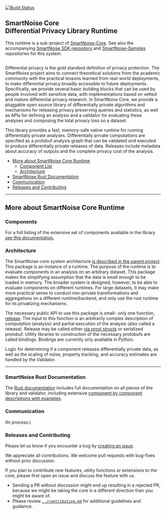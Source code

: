 [![Build Status](https://travis-ci.org/opendifferentialprivacy/smartnoise-core.svg?branch=develop)](https://travis-ci.org/opendifferentialprivacy/smartnoise-core)

## SmartNoise Core <br/> Differential Privacy Library Runtime <br/>

This runtime is a sub-project of [SmartNoise-Core](https://github.com/opendifferentialprivacy/smartnoise-core).
See also the accompanying [SmartNoise SDK repository](https://github.com/opendifferentialprivacy/smartnoise-sdk) and [SmartNoise-Samples](https://github.com/opendifferentialprivacy/smartnoise-samples) repositories for this system.

##

Differential privacy is the gold standard definition of privacy protection. The SmartNoise project aims to connect theoretical solutions from the academic community with the practical lessons learned from real-world deployments, to make differential privacy broadly accessible to future deployments. Specifically, we provide several basic building blocks that can be used by people involved with sensitive data, with implementations based on vetted and mature differential privacy research. In SmartNoise Core, we provide a pluggable open source library of differentially private algorithms and mechanisms for releasing privacy preserving queries and statistics, as well as APIs for defining an analysis and a validator for evaluating these analyses and composing the total privacy loss on a dataset. 

This library provides a fast, memory-safe native runtime for running differentially private analyses. Differentially private computations are specified as a protobuf analysis graph that can be validated and executed to produce differentially private releases of data.
Releases include metadata about accuracy of outputs and the complete privacy cost of the analysis.


- [More about SmartNoise Core Runtime](#more-about-smartnoise-core-runtime)
  - [Component List](#components)
  - [Architecture](#architecture)
- [SmartNoise Rust Documentation](#smartnoise-rust-documentation)
- [Communication](#communication)
- [Releases and Contributing](#releases-and-contributing)

---

## More about SmartNoise Core Runtime

### Components

For a full listing of the extensive set of components available in the library [see this documentation.](https://opendifferentialprivacy.github.io/smartnoise-core/doc/smartnoise_validator/docs/components/index.html)

### Architecture

The SmartNoise-core system architecture [is described in the parent project](https://github.com/opendifferentialprivacy/smartnoise-core#Architecture).
This package is an instance of a runtime. The purpose of the runtime is to evaluate components in an analysis on an arbitrary dataset.
This package makes the simplifying assumption that the data is small enough to be loaded in memory. 
The broader system is designed, however, to be able to evaluate components on different runtimes.
For large datasets, it may make more practical sense to conduct non-private transformations and aggregations on a different runtime/backend, and only use the rust runtime for its privatizing mechanisms.  

The necessary public API to use this package is small- only one function, [release](https://opendifferentialprivacy.github.io/smartnoise-core/doc/smartnoise_runtime/index.html). 
The input to this function is an arbitrarily complex description of computation (analysis) and partial execution of the analysis (also called a release).
Release may be called either [via prost structs](https://opendifferentialprivacy.github.io/smartnoise-core/doc/smartnoise_runtime/proto/index.html) or serialized protobuf.
Utility libraries to construction of the necessary protobufs are called bindings. Bindings are currently only available in Python.

Logic for determining if a component releases differentially private data, as well as the scaling of noise, property tracking, and accuracy estimates are handled by the Validator.

---

### SmartNoise Rust Documentation

The [Rust documentation](https://opendifferentialprivacy.github.io/smartnoise-core/) includes full documentation on all pieces of the library and validator, including extensive [component by component descriptions with examples](https://opendifferentialprivacy.github.io/smartnoise-core/doc/smartnoise_runtime/components/index.html).

### Communication

(In process.)

### Releases and Contributing

Please let us know if you encounter a bug by [creating an issue](https://github.com/opendifferentialprivacy/smartnoise-core/issues).

We appreciate all contributions. We welcome pull requests with bug-fixes without prior discussion.

If you plan to contribute new features, utility functions or extensions to the core, please first open an issue and discuss the feature with us.
  - Sending a PR without discussion might end up resulting in a rejected PR, because we might be taking the core in a different direction than you might be aware of.
  - Please review [`../contributing.md`](../contributing.md) for additional guidelines and guidance.
